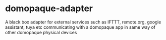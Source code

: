 # domopaque-adapter
A black box adapter for external services such as IFTTT, remote.org, google assistant, tuya etc communicating with a domopaque app in same way of other domopaque physical devices
